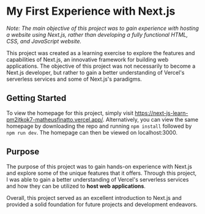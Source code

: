 <h1>My First Experience with Next.js</h1>
<p><em>Note: The main objective of this project was to gain experience with hosting a website using Next.js, rather than developing a fully functional HTML, CSS, and JavaScript website.</em></p>
<p>This project was created as a learning exercise to explore the features and capabilities of Next.js, an innovative framework for building web applications. The objective of this project was not necessarily to become a Next.js developer, but rather to gain a better understanding of Vercel's serverless services and some of Next.js's paradigms.</p>
<h2>Getting Started</h2>
<p>To view the homepage for this project, simply visit <a href="https://next-js-learn-pm2jtkok7-matheusfinatto.vercel.app/">https://next-js-learn-pm2jtkok7-matheusfinatto.vercel.app/</a>. Alternatively, you can view the same homepage by downloading the repo and running <code>npm install</code> followed by <code>npm run dev</code>. The homepage can then be viewed on localhost:3000.</p>
<h2>Purpose</h2>
<p>The purpose of this project was to gain hands-on experience with Next.js and explore some of the unique features that it offers. Through this project, I was able to gain a better understanding of Vercel's serverless services and how they can be utilized to <b>host web applications</b>.</p>
<p>Overall, this project served as an excellent introduction to Next.js and provided a solid foundation for future projects and development endeavors.</p>
